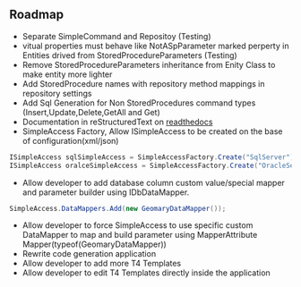 ## Roadmap
- Separate SimpleCommand and Repositoy (Testing)
- vitual properties must behave like NotASpParameter marked perperty in Entities drived from StoredProcedureParameters (Testing)
- Remove StoredProcedureParameters inheritance from Enity Class to make entity more lighter
- Add StoredProcedure names with repository method mappings in repository settings
- Add Sql Generation for Non StoredProcedures command types (Insert,Update,Delete,GetAll and Get)
- Documentation in reStructuredText on [readthedocs](https://readthedocs.org/)
- SimpleAccess Factory, Allow ISimpleAccess to be created on the base of configuration(xml/json)
```C#
ISimpleAccess sqlSimpleAccess = SimpleAccessFactory.Create("SqlServer")
ISimpleAccess oralceSimpleAccess = SimpleAccessFactory.Create("OracleServer")
```
- Allow developer to add database column custom value/special mapper and parameter builder using IDbDataMapper.
```C#
SimpleAccess.DataMappers.Add(new GeomaryDataMapper());
```
- Allow developer to force SimpleAccess to use specific custom DataMapper to map and build parameter using MapperAttribute Mapper(typeof(GeomaryDataMapper)) 
- Rewrite code generation application
 - Allow developer to add more T4 Templates
 - Allow developer to edit T4 Templates directly inside the application
